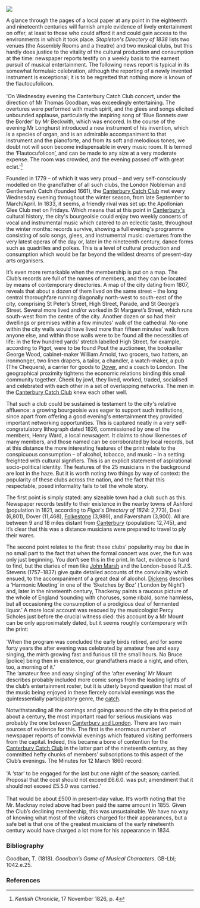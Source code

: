 <a href="https://beta.kent-maps.online"><img src="https://beta.kent-maps.online/juncture/ve-button.png"></a>
<param ve-config title="Music in Canterbury" author="Dr Chris Price" layout="vtl" banner="/images/banners/19c.jpg">

<param ve-entity eid="Q29303" aliases="Canterbury">

A glance through the pages of a local paper at any point in the eighteenth and nineteenth centuries will furnish ample evidence of lively entertainment on offer, at least to those who could afford it and could gain access to the environments in which it took place. _Stapleton's Directory of 1838_ lists two venues (the Assembly Rooms and a theatre) and two musical clubs, but this hardly does justice to the vitality of the cultural production and consumption at the time: newspaper reports testify on a weekly basis to the earnest pursuit of musical entertainment. The following news report is typical in its somewhat formulaic celebration, although the reporting of a newly invented instrument is exceptional; it is to be regretted that nothing more is known of the flautocufolicon. 
<br><br>
'On Wednesday evening the Canterbury Catch Club concert, under the direction of Mr Thomas Goodban, was exceedingly entertaining. The overtures were performed with much spirit, and the glees and songs elicited unbounded applause, particularly the inspiring song of ‘Blue Bonnets over the Border’ by Mr Beckwith, which was encored. In the course of the evening Mr Longhurst introduced a new instrument of his invention, which is a species of organ, and is an admirable accompaniment to that instrument and the pianoforte, and from its soft and melodious tones, we doubt not will soon become indispensable in every music room. It is termed the ‘Flautocufolicon’, and can be made to any size at a very moderate expense. The room was crowded, and the evening passed off with great eclat.'[^ref1] 
<param ve-image url="https://deriv.nls.uk/dcn30/1050/0038/105000383.30.jpg" label="Davie's Caledonian repository of the most favorite Scottish slow airs, marches, strathspeys, reels, jigs, hornpipes, &c." attribution="National Library of Scotland 	Glen.88(1) Attribution 4.0 International CC BY 4.0">

Founded in 1779 – of which it was very proud – and very self-consciously modelled on the grandfather of all such clubs, the London Nobleman and Gentlemen’s Catch (founded 1661), the [Canterbury Catch Club](/music/19c-catch-club) met every Wednesday evening throughout the winter season, from late September to March/April. In 1833, it seems, a friendly rival was set up: the Apollonian Glee Club met on Fridays. Which means that at this point in [Canterbury's](/19c/19c-canterbury) cultural history, the city's bourgeoisie could enjoy two weekly concerts of vocal and instrumental music which catered to an eclectic taste, throughout the winter months: records survive, showing a full evening's programme consisting of solo songs, glees, and instrumental music: overtures from the very latest operas of the day or, later in the nineteenth century, dance forms such as quadrilles and polkas. This is a level of cultural production and consumption which would be far beyond the wildest dreams of present-day arts organisers.

It’s even more remarkable when the membership is put on a map. The Club’s records are full of the names of members, and they can be located by means of contemporary directories. A map of the city dating from 1807, reveals that about a dozen of them lived on the same street – the long central thoroughfare running diagonally north-west to south-east of the city, comprising St Peter’s Street, High Street, Parade, and St George’s Street. Several more lived and/or worked in St Margaret’s Street, which runs south-west from the centre of the city. Another dozen or so had their dwellings or premises within a few minutes’ walk of the cathedral. No-one within the city walls would have lived more than fifteen minutes’ walk from anyone else, and within those walls were to be found all the necessities of life: in the few hundred yards’ stretch labelled High Street, for example, according to Pigot, were to be found Pout the auctioneer, the bookseller George Wood, cabinet-maker William Arnold, two grocers, two hatters, an ironmonger, two linen drapers, a tailor, a chandler, a watch-maker, a pub (The Chequers), a carrier for goods to [Dover](/dickens/19c-dover), and a coach to London. The geographical proximity tightens the economic relations binding this small community together. Cheek by jowl, they lived, worked, traded, socialised and celebrated with each other in a set of overlapping networks. The men in the [Canterbury Catch Club](/music/19c-catch-club) knew each other well.
<param ve-image url="https://upload.wikimedia.org/wikipedia/commons/5/5b/Archaeologia_cantiana_%281883%29_%2814782593812%29.jpg" label="Map of Canterbury, Archaeologia Cantiana, 1883" attribution="Internet Archive Book Images, No restrictions, via Wikimedia Commons">
<param ve-map center="Q29303" zoom="15">

That such a club could be sustained is testament to the city's relative affluence: a growing bourgeoisie was eager to support such institutions, since apart from offering a good evening's entertainment they provided important networking opportunities. This is captured neatly in a very self-congratulatory lithograph dated 1826, commissioned by one of the members, Henry Ward, a local newsagent. It claims to show likenesses of many members, and those named can be corroborated  by local records, but at this distance the more interesting features of the print relate to the conspicuous consumption – of alcohol, tobacco, and music – in a setting freighted with cultural signifiers. This is an explicit statement of aspirational socio-political identity. The features of the 25 musicians in the background are lost in the haze. But it is worth noting two things by way of context: the popularity of these clubs across the nation, and the fact that this respectable, posed informality fails to tell the whole story. 
<param ve-image url="/music/images/Beaney copy - Scaled and adjusted.jpg" label="Thomas Mann Baynes. The Canterbury Catch Club in full session in their room at the Prince of Wales - printed by Henry Ward, 1826" attribution="By permission of Canterbury Museums and Galleries">

The first point is simply stated: any sizeable town had a club such as this. Newspaper records testify to their existence in the nearby towns of Ashford (population in 1821, according to _Pigot's Directory of 1824_: 2,773), Deal (6,801), Dover (11,468), [Folkestone](/19c/19c-folkestone) (3,989), and Faversham (3,900). All are between 9 and 18 miles distant from [Canterbury](/19c/19c-canterbury) (population: 12,745), and it’s clear that this was a distance musicians were prepared to travel to ply their wares.
<param ve-image url="https://upload.wikimedia.org/wikipedia/commons/3/38/Travelling_Musicians_page_25.png" label="Travelling Musicians in the Battle of Life, Charles Dickens" attribution="Charles Green, Public domain, via Wikimedia Commons">

The second point relates to the first: these clubs' popularity may be due in no small part to the fact that when the formal concert was over, the fun was only just beginning. You don’t see this in the print. In fact, evidence is hard to find, but the diaries of men like [John Marsh](/music/19c-john-marsh-biography) and the London-based R.J.S. Stevens (1757–1837) give quite detailed accounts of the conviviality which ensued, to the accompaniment of a great deal of alcohol. [Dickens](/dickens/dickens-biography) describes a ‘Harmonic Meeting’ in one of the ‘Sketches by Boz’ (‘London by Night’) and, later in the nineteenth century, Thackeray paints a raucous picture of the whole of England ‘sounding with choruses, some ribald, some harmless, but all occasioning the consumption of a prodigious deal of fermented liquor.’ A more local account was rescued by the musicologist Percy Scholes just before the crucial witness died: this account by a Mr Mount can be only approximately dated, but it seems roughly contemporary with the print:   
<br>
'When the program was concluded the early birds retired, and for some forty years the after evening was celebrated by amateur free and easy singing, the mirth growing fast and furious till the small hours. No Bruce [police] being then in existence, our grandfathers made a night, and often, too, a morning of it.' 
<br>
The ‘amateur free and easy singing’ of the ‘after evening’ Mr Mount describes probably included more comic songs from the leading lights of the club’s entertainment roster, but it is utterly beyond question that most of the music being enjoyed in these fiercely convivial evenings was the quintessentially participatory genre, the [catch](19c-catch-music). 
<param ve-image url="https://user-images.githubusercontent.com/64199349/128225474-c0f41403-0413-4549-8f2a-e765d8e2601a.png" label="The Free and Easy by George Cruikshank, 8 February 1836" attribution="Scanned image by Paul Schlicke, and text by Philip V. Allingham">

Notwithstanding all the comings and goings around the city in this period of about a century, the most important road for serious musicians was probably the one between [Canterbury and London](/dickens/david-copperfield-dover-road). There are two main sources of evidence for this.
The first is the enormous number of newspaper reports of convivial evenings which featured visiting performers from the capital. Indeed, this became a bone of contention for the [Canterbury Catch Club](/music/19c-catch-club) in the latter part of the nineteenth century, as they committed hefty chunks of members’ subscriptions to this aspect of the Club’s evenings. The Minutes for 12 March 1860 record:
<br><br>
'A ‘star’ to be engaged for the last but one night of the season; carried. Proposal that the cost should not exceed £6.6.0. was put; amendment that it should not exceed £5.5.0 was carried.'
<br><br>
That would be about £500 in present-day value. It’s worth noting that the Mr. Macknay noted above had been paid the same amount in 1855. Given the Club’s declining membership, this was unsustainable. We have no way of knowing what most of the visitors charged for their appearances, but a safe bet is that one of the greatest musicians of the early nineteenth century would have charged a lot more for his appearance in 1834.
<param ve-image url="https://upload.wikimedia.org/wikipedia/commons/5/5e/Thomas_Rowlandson_-_The_Canterbury-Dover_Coach_Passing_Vanbrugh_Castle_-_Google_Art_Project.jpg" label="The Canterbury-Dover Coach passing Vanbrugh Castle" attribution="Thomas Rowlandson, Public domain, via Wikimedia Commons">

### Bibliography

Goodban, T. (1818). _Goodban’s Game of Musical Characters_. GB-Lbl; 1042.e.25. 

### References

[^ref1]: _Kentish Chronicle_, 17 November 1826, p. 4
